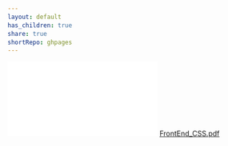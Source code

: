 ```yaml
---
layout: default
has_children: true
share: true
shortRepo: ghpages  
---
```


![](./docs/images/FrontEnd_CSS.pdf)
[FrontEnd_CSS.pdf](docs%2Fimages%2FFrontEnd_CSS.pdf)
